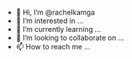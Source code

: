 - 👋 Hi, I’m @rachelkamga
- 👀 I’m interested in ...
- 🌱 I’m currently learning ...
- 💞️ I’m looking to collaborate on ...
- 📫 How to reach me ...

<!---
rachelkamga/rachelkamga is a ✨ special ✨ repository because its `README.md` (this file) appears on your GitHub profile.
You can click the Preview link to take a look at your changes.
--->
